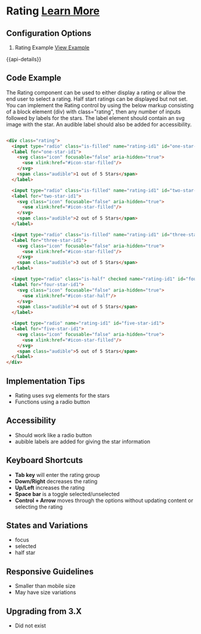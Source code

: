 
# Rating  [Learn More](#)

## Configuration Options

1. Rating Example [View Example]( ../components/rating/example-index)

{{api-details}}

## Code Example

The Rating component can be used to either display a rating or allow the end user to select a rating. Half start ratings can be displayed but not set. You can implement the Rating control by using the below markup consisting of a block element (div) with class="rating", then any number of inputs followed by labels for the stars. The label element should contain an svg image with the star. An audible label should also be added for accessibility.

```html

<div class="rating">
  <input type="radio" class="is-filled" name="rating-id1" id="one-star-id1">
  <label for="one-star-id1">
    <svg class="icon" focusable="false" aria-hidden="true">
      <use xlink:href="#icon-star-filled"/>
    </svg>
    <span class="audible">1 out of 5 Stars</span>
  </label>

  <input type="radio" class="is-filled" name="rating-id1" id="two-star-id1">
  <label for="two-star-id1">
    <svg class="icon" focusable="false" aria-hidden="true">
      <use xlink:href="#icon-star-filled"/>
    </svg>
    <span class="audible">2 out of 5 Stars</span>
  </label>

  <input type="radio" class="is-filled" name="rating-id1" id="three-star-id1">
  <label for="three-star-id1">
    <svg class="icon" focusable="false" aria-hidden="true">
      <use xlink:href="#icon-star-filled"/>
    </svg>
    <span class="audible">3 out of 5 Stars</span>
  </label>

  <input type="radio" class="is-half" checked name="rating-id1" id="four-star-id1">
  <label for="four-star-id1">
    <svg class="icon" focusable="false" aria-hidden="true">
      <use xlink:href="#icon-star-half"/>
    </svg>
    <span class="audible">4 out of 5 Stars</span>
  </label>

  <input type="radio" name="rating-id1" id="five-star-id1">
  <label for="five-star-id1">
    <svg class="icon" focusable="false" aria-hidden="true">
      <use xlink:href="#icon-star-filled"/>
    </svg>
    <span class="audible">5 out of 5 Stars</span>
  </label>
</div>


```

## Implementation Tips

-   Rating uses svg elements for the stars
-   Functions using a radio button

## Accessibility

-   Should work like a radio button
-   aubible labels are added for giving the star information

## Keyboard Shortcuts

-   **Tab key** will enter the rating group
-   **Down/Right** decreases the rating
-   **Up/Left** increases the rating
-   **Space bar** is a toggle selected/unselected
-   **Control + Arrow** moves through the options without updating content or selecting the rating

## States and Variations

-   focus
-   selected
-   half star

## Responsive Guidelines

-   Smaller than mobile size
-   May have size variations

## Upgrading from 3.X

-   Did not exist
